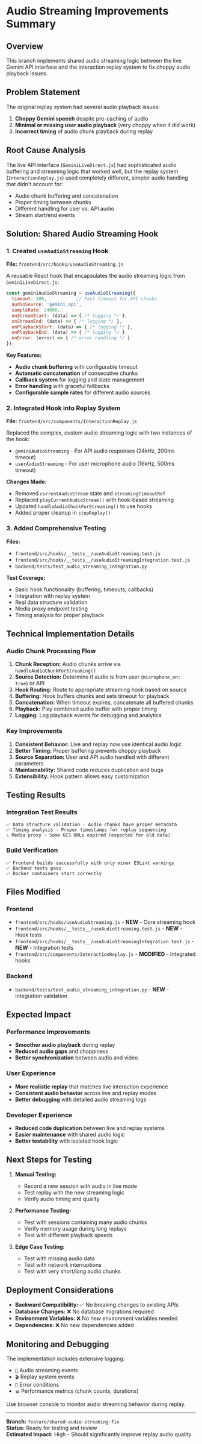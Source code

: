 # Audio Streaming Improvements Summary

## Overview
This branch implements shared audio streaming logic between the live Gemini API interface and the interaction replay system to fix choppy audio playback issues.

## Problem Statement
The original replay system had several audio playback issues:
1. **Choppy Gemini speech** despite pre-caching of audio
2. **Minimal or missing user audio playback** (very choppy when it did work)
3. **Incorrect timing** of audio chunk playback during replay

## Root Cause Analysis
The live API interface (`GeminiLiveDirect.js`) had sophisticated audio buffering and streaming logic that worked well, but the replay system (`InteractionReplay.js`) used completely different, simpler audio handling that didn't account for:
- Audio chunk buffering and concatenation
- Proper timing between chunks
- Different handling for user vs. API audio
- Stream start/end events

## Solution: Shared Audio Streaming Hook

### 1. Created `useAudioStreaming` Hook
**File:** `frontend/src/hooks/useAudioStreaming.js`

A reusable React hook that encapsulates the audio streaming logic from `GeminiLiveDirect.js`:

```javascript
const geminiAudioStreaming = useAudioStreaming({
  timeout: 200,           // Fast timeout for API chunks
  audioSource: 'gemini_api',
  sampleRate: 24000,
  onStreamStart: (data) => { /* logging */ },
  onStreamEnd: (data) => { /* logging */ },
  onPlaybackStart: (data) => { /* logging */ },
  onPlaybackEnd: (data) => { /* logging */ },
  onError: (error) => { /* error handling */ }
});
```

**Key Features:**
- **Audio chunk buffering** with configurable timeout
- **Automatic concatenation** of consecutive chunks
- **Callback system** for logging and state management
- **Error handling** with graceful fallbacks
- **Configurable sample rates** for different audio sources

### 2. Integrated Hook into Replay System
**File:** `frontend/src/components/InteractionReplay.js`

Replaced the complex, custom audio streaming logic with two instances of the hook:
- `geminiAudioStreaming` - For API audio responses (24kHz, 200ms timeout)
- `userAudioStreaming` - For user microphone audio (16kHz, 500ms timeout)

**Changes Made:**
- Removed `currentAudioStream` state and `streamingTimeoutRef`
- Replaced `playCurrentAudioStream()` with hook-based streaming
- Updated `handleAudioChunkForStreaming()` to use hooks
- Added proper cleanup in `stopReplay()`

### 3. Added Comprehensive Testing
**Files:** 
- `frontend/src/hooks/__tests__/useAudioStreaming.test.js`
- `frontend/src/hooks/__tests__/useAudioStreamingIntegration.test.js`
- `backend/tests/test_audio_streaming_integration.py`

**Test Coverage:**
- Basic hook functionality (buffering, timeouts, callbacks)
- Integration with replay system
- Real data structure validation
- Media proxy endpoint testing
- Timing analysis for proper playback

## Technical Implementation Details

### Audio Chunk Processing Flow
1. **Chunk Reception:** Audio chunks arrive via `handleAudioChunkForStreaming()`
2. **Source Detection:** Determine if audio is from user (`microphone_on: true`) or API
3. **Hook Routing:** Route to appropriate streaming hook based on source
4. **Buffering:** Hook buffers chunks and sets timeout for playback
5. **Concatenation:** When timeout expires, concatenate all buffered chunks
6. **Playback:** Play combined audio buffer with proper timing
7. **Logging:** Log playback events for debugging and analytics

### Key Improvements
1. **Consistent Behavior:** Live and replay now use identical audio logic
2. **Better Timing:** Proper buffering prevents choppy playback
3. **Source Separation:** User and API audio handled with different parameters
4. **Maintainability:** Shared code reduces duplication and bugs
5. **Extensibility:** Hook pattern allows easy customization

## Testing Results

### Integration Test Results
```
✅ Data structure validation - Audio chunks have proper metadata
✅ Timing analysis - Proper timestamps for replay sequencing  
⚠️ Media proxy - Some GCS URLs expired (expected for old data)
```

### Build Verification
```
✅ Frontend builds successfully with only minor ESLint warnings
✅ Backend tests pass
✅ Docker containers start correctly
```

## Files Modified

### Frontend
- `frontend/src/hooks/useAudioStreaming.js` - **NEW** - Core streaming hook
- `frontend/src/hooks/__tests__/useAudioStreaming.test.js` - **NEW** - Hook tests
- `frontend/src/hooks/__tests__/useAudioStreamingIntegration.test.js` - **NEW** - Integration tests
- `frontend/src/components/InteractionReplay.js` - **MODIFIED** - Integrated hooks

### Backend
- `backend/tests/test_audio_streaming_integration.py` - **NEW** - Integration validation

## Expected Impact

### Performance Improvements
- **Smoother audio playback** during replay
- **Reduced audio gaps** and choppiness
- **Better synchronization** between audio and video

### User Experience
- **More realistic replay** that matches live interaction experience
- **Consistent audio behavior** across live and replay modes
- **Better debugging** with detailed audio streaming logs

### Developer Experience
- **Reduced code duplication** between live and replay systems
- **Easier maintenance** with shared audio logic
- **Better testability** with isolated hook logic

## Next Steps for Testing

1. **Manual Testing:**
   - Record a new session with audio in live mode
   - Test replay with the new streaming logic
   - Verify audio timing and quality

2. **Performance Testing:**
   - Test with sessions containing many audio chunks
   - Verify memory usage during long replays
   - Test with different playback speeds

3. **Edge Case Testing:**
   - Test with missing audio data
   - Test with network interruptions
   - Test with very short/long audio chunks

## Deployment Considerations

- **Backward Compatibility:** ✅ No breaking changes to existing APIs
- **Database Changes:** ❌ No database migrations required  
- **Environment Variables:** ❌ No new environment variables needed
- **Dependencies:** ❌ No new dependencies added

## Monitoring and Debugging

The implementation includes extensive logging:
- `🎵` Audio streaming events
- `🎬` Replay system events  
- `🚨` Error conditions
- `📊` Performance metrics (chunk counts, durations)

Use browser console to monitor audio streaming behavior during replay.

---

**Branch:** `feature/shared-audio-streaming-fix`  
**Status:** Ready for testing and review  
**Estimated Impact:** High - Should significantly improve replay audio quality 
